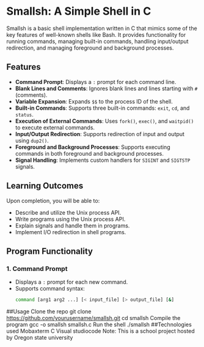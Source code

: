 # Smallsh: A Simple Shell in C

Smallsh is a basic shell implementation written in C that mimics some of the key features of well-known shells like Bash. It provides functionality for running commands, managing built-in commands, handling input/output redirection, and managing foreground and background processes.

## Features

- **Command Prompt**: Displays a `:` prompt for each command line.
- **Blank Lines and Comments**: Ignores blank lines and lines starting with `#` (comments).
- **Variable Expansion**: Expands `$$` to the process ID of the shell.
- **Built-in Commands**: Supports three built-in commands: `exit`, `cd`, and `status`.
- **Execution of External Commands**: Uses `fork()`, `exec()`, and `waitpid()` to execute external commands.
- **Input/Output Redirection**: Supports redirection of input and output using `dup2()`.
- **Foreground and Background Processes**: Supports executing commands in both foreground and background processes.
- **Signal Handling**: Implements custom handlers for `SIGINT` and `SIGTSTP` signals.

## Learning Outcomes

Upon completion, you will be able to:

- Describe and utilize the Unix process API.
- Write programs using the Unix process API.
- Explain signals and handle them in programs.
- Implement I/O redirection in shell programs.

## Program Functionality

### 1. Command Prompt
- Displays a `:` prompt for each new command.
- Supports command syntax:
  ```bash
  command [arg1 arg2 ...] [< input_file] [> output_file] [&]
##Usage
Clone the repo
git clone https://github.com/yourusername/smallsh.git
cd smallsh
Compile the program
gcc -o smallsh smallsh.c
Run the shell 
./smallsh
##Technologies used
Mobaxterm
C
Visual studiocode
Note: This is a school project hosted by Oregon state university
